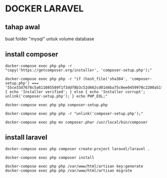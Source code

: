 # DOCKER LARAVEL

## tahap awal
buat folder "mysql" untuk volume database

## install composer
```
docker-compose exec php php -r "copy('https://getcomposer.org/installer', 'composer-setup.php');"

docker-compose exec php php -r "if (hash_file('sha384', 'composer-setup.php') === '55ce33d7678c5a611085589f1f3ddf8b3c52d662cd01d4ba75c0ee0459970c2200a51f492d557530c71c15d8dba01eae') { echo 'Installer verified'; } else { echo 'Installer corrupt'; unlink('composer-setup.php'); } echo PHP_EOL;"

docker-compose exec php php composer-setup.php

docker-compose exec php php -r "unlink('composer-setup.php');"
```

```
docker-compose exec php mv composer.phar /usr/local/bin/composer
```

## install laravel
```
docker-compose exec php composer create-project laravel/laravel .

docker-compose exec php composer install

docker-compose exec php php /var/www/html/artisan key:generate
docker-compose exec php php /var/www/html/artisan migrate
```

